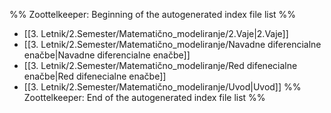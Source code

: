 %% Zoottelkeeper: Beginning of the autogenerated index file list  %%
-  [[3. Letnik/2.Semester/Matematično_modeliranje/2.Vaje|2.Vaje]]
-  [[3. Letnik/2.Semester/Matematično_modeliranje/Navadne diferencialne enačbe|Navadne diferencialne enačbe]]
-  [[3. Letnik/2.Semester/Matematično_modeliranje/Red difenecialne enačbe|Red difenecialne enačbe]]
-  [[3. Letnik/2.Semester/Matematično_modeliranje/Uvod|Uvod]]
%% Zoottelkeeper: End of the autogenerated index file list  %%
